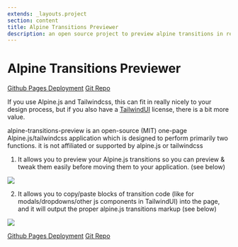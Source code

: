 ```yaml
---
extends: _layouts.project
section: content 
title: Alpine Transitions Previewer 
description: an open source project to preview alpine transitions in realtime
---
```


# Alpine Transitions Previewer

<a href="https://hallindavid.github.io/alpine-transition-preview/" target="_blank" class="py-4 px-6 my-4 bg-gray-900 text-white hover:text-gray-400 text-2xl">Github Pages Deployment</a>
<a href="https://github.com/hallindavid/alpine-transition-preview" target="_blank" class="py-4 my-4 px-6 bg-gray-900 text-white hover:text-gray-400 text-2xl"><i class="fab fa-github"></i> Git Repo</a>

If you use Alpine.js and Tailwindcss, this can fit in really nicely to your design process, but if you also have a <a href="https://tailwindui.com" target="_blank">TailwindUI</a> license, there is a bit more value.

alpine-transitions-preview is an open-source (MIT) one-page Alpine.js/tailwindcss application which is designed to perform primarily two functions.
it is not affiliated or supported by alpine.js or tailwindcss

1. It allows you to preview your Alpine.js transitions so you can preview & tweak them easily before moving them to your application. (see below)

<img src="/assets/images/alpine-transitions/alpine-transitions.gif" class="mx-auto my-4 w-3/4"/><br />

2. It allows you to copy/paste blocks of transition code (like for modals/dropdowns/other js components in TailwindUI) into the page, and it will output the proper alpine.js transitions markup (see below)

<img src="/assets/images/alpine-transitions/tailwindui-formatting.gif" class="mx-auto my-4 w-3/4"/>
<br />

<a href="https://hallindavid.github.io/alpine-transition-preview/" target="_blank" class="py-4 px-6 my-4 bg-gray-900 text-white hover:text-gray-400 text-2xl">Github Pages Deployment</a>
<a href="https://github.com/hallindavid/alpine-transition-preview" target="_blank" class="py-4 my-4 px-6 bg-gray-900 text-white hover:text-gray-400 text-2xl"><i class="fab fa-github"></i> Git Repo</a>
